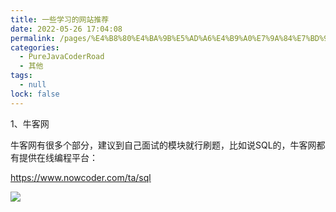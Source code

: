```yaml
---
title: 一些学习的网站推荐
date: 2022-05-26 17:04:08
permalink: /pages/%E4%B8%80%E4%BA%9B%E5%AD%A6%E4%B9%A0%E7%9A%84%E7%BD%91%E7%AB%99%E6%8E%A8%E8%8D%90
categories: 
  - PureJavaCoderRoad
  - 其他
tags: 
  - null
lock: false
---
```

1、牛客网

牛客网有很多个部分，建议到自己面试的模块就行刷题，比如说SQL的，牛客网都有提供在线编程平台：

https://www.nowcoder.com/ta/sql

![](F:\笔记\PureJavaCoderRoad（Java基础教程）\docs\articles\其他\picture\image-20210324175522413.png)